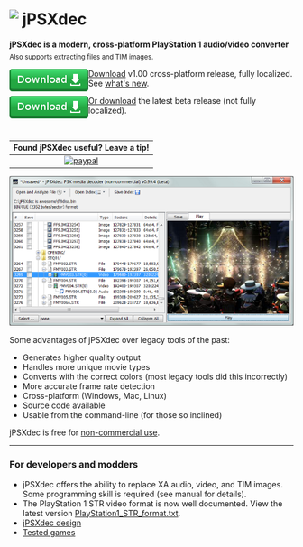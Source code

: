 # <img src="jpsxdec/src/jpsxdec/gui/icon48.png" align="top"> jPSXdec

**jPSXdec is a modern, cross-platform PlayStation 1 audio/video converter**  
<sub>Also supports extracting files and TIM images.</sub>

[<img align="left" src=".github/Download.png"> Download](https://github.com/m35/jpsxdec/releases/download/v1.00/jpsxdec_v1-00_rev3921.zip) v1.00 cross-platform release, fully localized.<br/>
See [what's new](jpsxdec/doc/CHANGES.txt).

[<img align="left" src=".github/Download.png"> Or download](https://github.com/m35/jpsxdec/releases) the latest beta release (not fully localized). 

<br/>

| Found jPSXdec useful? Leave a tip! |
|:----------------------------------:|
| [![paypal](https://www.paypalobjects.com/en_US/i/btn/btn_donateCC_LG.gif)](https://www.paypal.com/cgi-bin/webscr?cmd=_donations&business=VRERX898F2H9C&item_name=jPSXdec+tips&currency_code=USD&source=url "") |

![Screenshot](.github/jpsxdec0-99-4win.png)

Some advantages of jPSXdec over legacy tools of the past:

* Generates higher quality output
* Handles more unique movie types
* Converts with the correct colors (most legacy tools did this incorrectly)
* More accurate frame rate detection
* Cross-platform (Windows, Mac, Linux)
* Source code available 
* Usable from the command-line (for those so inclined)

jPSXdec is free for [non-commercial use](.github/LICENSE.md).


----------------------------------------------------------------------------------

### For developers and modders

* jPSXdec offers the ability to replace XA audio, video, and TIM images. Some programming skill is required (see manual for details).
* The PlayStation 1 STR video format is now well documented. View the latest version [PlayStation1_STR_format.txt](jpsxdec/PlayStation1_STR_format.txt).
* [jPSXdec design](jpsxdec/jPSXdec-design.md)
* [Tested games](jpsxdec/PSXListOFGames.txt)
